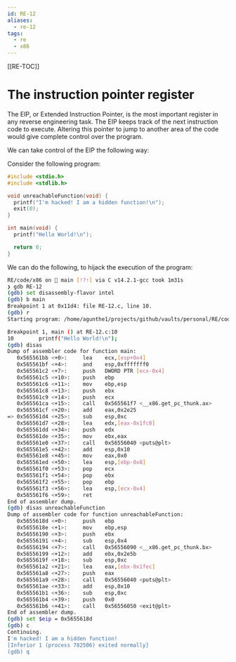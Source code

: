 ```yaml
---
id: RE-12
aliases:
  - re-12
tags:
  - re
  - x86
---
```


[[RE-TOC]]

# The instruction pointer register

The EIP, or Extended Instruction Pointer, is the most important register in any reverse engineering task. The EIP keeps track of the next instruction code to execute. Altering this pointer to jump to another area of the code would give complete control over the program.

We can take control of the EIP the following way:

Consider the following program:

```c
#include <stdio.h>
#include <stdlib.h>

void unreachableFunction(void) {
  printf("I'm hacked! I am a hidden function!\n");
  exit(0);
}

int main(void) {
  printf("Hello World!\n");

  return 0;
}
```

We can do the following, to hijack the execution of the program:

```bash
RE/code/x86 on  main [!?⇡] via C v14.2.1-gcc took 1m31s
❯ gdb RE-12
(gdb) set disassembly-flavor intel
(gdb) b main
Breakpoint 1 at 0x11d4: file RE-12.c, line 10.
(gdb) r
Starting program: /home/agunthe1/projects/github/vaults/personal/RE/code/x86/RE-12

Breakpoint 1, main () at RE-12.c:10
10        printf("Hello World!\n");
(gdb) disas
Dump of assembler code for function main:
   0x565561bb <+0>:     lea    ecx,[esp+0x4]
   0x565561bf <+4>:     and    esp,0xfffffff0
   0x565561c2 <+7>:     push   DWORD PTR [ecx-0x4]
   0x565561c5 <+10>:    push   ebp
   0x565561c6 <+11>:    mov    ebp,esp
   0x565561c8 <+13>:    push   ebx
   0x565561c9 <+14>:    push   ecx
   0x565561ca <+15>:    call   0x565561f7 <__x86.get_pc_thunk.ax>
   0x565561cf <+20>:    add    eax,0x2e25
=> 0x565561d4 <+25>:    sub    esp,0xc
   0x565561d7 <+28>:    lea    edx,[eax-0x1fc8]
   0x565561dd <+34>:    push   edx
   0x565561de <+35>:    mov    ebx,eax
   0x565561e0 <+37>:    call   0x56556040 <puts@plt>
   0x565561e5 <+42>:    add    esp,0x10
   0x565561e8 <+45>:    mov    eax,0x0
   0x565561ed <+50>:    lea    esp,[ebp-0x8]
   0x565561f0 <+53>:    pop    ecx
   0x565561f1 <+54>:    pop    ebx
   0x565561f2 <+55>:    pop    ebp
   0x565561f3 <+56>:    lea    esp,[ecx-0x4]
   0x565561f6 <+59>:    ret
End of assembler dump.
(gdb) disas unreachableFunction
Dump of assembler code for function unreachableFunction:
   0x5655618d <+0>:     push   ebp
   0x5655618e <+1>:     mov    ebp,esp
   0x56556190 <+3>:     push   ebx
   0x56556191 <+4>:     sub    esp,0x4
   0x56556194 <+7>:     call   0x56556090 <__x86.get_pc_thunk.bx>
   0x56556199 <+12>:    add    ebx,0x2e5b
   0x5655619f <+18>:    sub    esp,0xc
   0x565561a2 <+21>:    lea    eax,[ebx-0x1fec]
   0x565561a8 <+27>:    push   eax
   0x565561a9 <+28>:    call   0x56556040 <puts@plt>
   0x565561ae <+33>:    add    esp,0x10
   0x565561b1 <+36>:    sub    esp,0xc
   0x565561b4 <+39>:    push   0x0
   0x565561b6 <+41>:    call   0x56556050 <exit@plt>
End of assembler dump.
(gdb) set $eip = 0x5655618d
(gdb) c
Continuing.
I'm hacked! I am a hidden function!
[Inferior 1 (process 782506) exited normally]
(gdb) q
```


